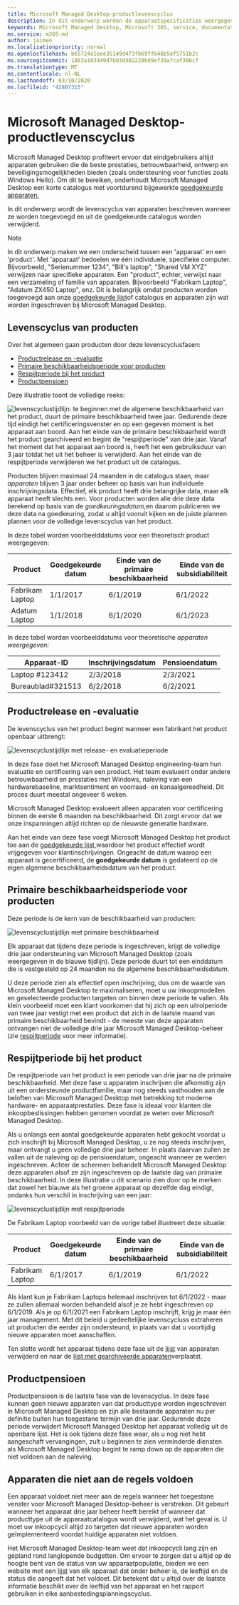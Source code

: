 ```yaml
---
title: Microsoft Managed Desktop-productlevenscyclus
description: In dit onderwerp worden de apparaatspecificaties weergegeven die worden gebruikt in Microsoft Managed Desktop.
keywords: Microsoft Managed Desktop, Microsoft 365, service, documentatie
ms.service: m365-md
author: jaimeo
ms.localizationpriority: normal
ms.openlocfilehash: b65724a1eee35149d473fb69ff646b5ef5751b2c
ms.sourcegitcommit: 1883a103449d7b03d482228bd9ef39a7caf306cf
ms.translationtype: MT
ms.contentlocale: nl-NL
ms.lasthandoff: 03/10/2020
ms.locfileid: "42807315"
---
```

# <a name="microsoft-managed-desktop-product-lifecycle"></a>Microsoft Managed Desktop-productlevenscyclus

Microsoft Managed Desktop profiteert ervoor dat eindgebruikers altijd apparaten gebruiken die de beste prestaties, betrouwbaarheid, ontwerp en beveiligingsmogelijkheden bieden (zoals ondersteuning voor functies zoals Windows Hello). Om dit te bereiken, onderhoudt Microsoft Managed Desktop een korte catalogus met voortdurend bijgewerkte [goedgekeurde apparaten.](device-list.md) 
 
In dit onderwerp wordt de levenscyclus van apparaten beschreven wanneer ze worden toegevoegd en uit de goedgekeurde catalogus worden verwijderd. 

> [!NOTE]
> In dit onderwerp maken we een onderscheid tussen een 'apparaat' en een 'product'. Met 'apparaat' bedoelen we één individuele, specifieke computer. Bijvoorbeeld, "Serienummer 1234", "Bill's laptop", "Shared VM XYZ" verwijzen naar specifieke apparaten. Een "product", echter, verwijst naar een verzameling of familie van apparaten. Bijvoorbeeld "Fabrikam Laptop", "Adatum ZX450 Laptop", enz. Dit is belangrijk omdat producten worden toegevoegd aan onze [goedgekeurde lijst](device-list.md)of catalogus en apparaten zijn wat worden ingeschreven bij Microsoft Managed Desktop.

## <a name="product-lifecycle"></a>Levenscyclus van producten

 Over het algemeen gaan producten door deze levenscyclusfasen:

- [Productrelease en -evaluatie](#product-release-and-evaluation)
- [Primaire beschikbaarheidsperiode voor producten](#product-primary-availability-period)
- [Respijtperiode bij het product](#product-grace-period)
- [Productpensioen](#product-retirement)


Deze illustratie toont de volledige reeks:

![levenscyclustijdlijn: te beginnen met de algemene beschikbaarheid van het product, duurt de primaire beschikbaarheid twee jaar. Gedurende deze tijd eindigt het certificeringsvenster en op een gegeven moment is het apparaat aan boord. Aan het einde van de primaire beschikbaarheid wordt het product gearchiveerd en begint de "respijtperiode" van drie jaar. Vanaf het moment dat het apparaat aan boord is, heeft het een gebruiksduur van 3 jaar totdat het uit het beheer is verwijderd. Aan het einde van de respijtperiode verwijderen we het product uit de catalogus.](../../media/non-dark1-edits.PNG)

Producten blijven maximaal 24 maanden in de catalogus staan, maar <em>apparaten</em> blijven 3 jaar onder beheer op basis van hun individuele inschrijvingsdata. Effectief, elk product heeft drie belangrijke data, maar elk apparaat heeft slechts een. Voor producten worden alle drie deze data berekend op basis van de <em>goedkeuringsdatum,</em>en daarom publiceren we deze data na goedkeuring, zodat u altijd vooruit kijken en de juiste plannen plannen voor de volledige levenscyclus van het product.

In deze tabel worden voorbeelddatums voor een theoretisch product weergegeven:


|Product  |Goedgekeurde datum  |Einde van de primaire beschikbaarheid  |Einde van de subsidiabiliteit  |
|---------|---------|---------|---------|
|Fabrikam Laptop    | 1/1/2017 | 6/1/2019 | 6/1/2022 |
|Adatum Laptop   | 1/1/2018 | 6/1/2020 | 6/1/2023  |

In deze tabel worden voorbeelddatums voor theoretische *apparaten weergegeven:*


|Apparaat-ID  |Inschrijvingsdatum  |Pensioendatum  |
|---------|---------|---------|
|Laptop #123412     |  2/3/2018       |  2/3/2021       |
|Bureaublad#321513     | 6/2/2018        |  6/2/2021       |


## <a name="product-release-and-evaluation"></a>Productrelease en -evaluatie

De levenscyclus van het product begint wanneer een fabrikant het product openbaar uitbrengt:

![levenscyclustijdlijn met release- en evaluatieperiode](../../media/non-dark3-edits.PNG)

In deze fase doet het Microsoft Managed Desktop engineering-team hun evaluatie en certificering van een product. Het team evalueert onder andere betrouwbaarheid en prestaties met Windows, naleving van een hardwarebaseline, marktsentiment en voorraad- en kanaalgereedheid. Dit proces duurt meestal ongeveer 6 weken.
  
Microsoft Managed Desktop evalueert alleen apparaten voor certificering binnen de eerste 6 maanden na beschikbaarheid. Dit zorgt ervoor dat we onze inspanningen altijd richten op de nieuwste generatie hardware.
 
Aan het einde van deze fase voegt Microsoft Managed Desktop het product toe aan de [goedgekeurde lijst,](device-list.md)waardoor het product effectief wordt vrijgegeven voor klantinschrijvingen. Ongeacht de datum waarop een apparaat is gecertificeerd, de **goedgekeurde datum** is gedateerd op de eigen algemene beschikbaarheidsdatum van het product. 


## <a name="product-primary-availability-period"></a>Primaire beschikbaarheidsperiode voor producten

Deze periode is de kern van de beschikbaarheid van producten:

![levenscyclustijdlijn met primaire beschikbaarheid](../../media/non-dark4-edits.PNG)

Elk apparaat dat tijdens deze periode is ingeschreven, krijgt de volledige drie jaar ondersteuning van Microsoft Managed Desktop (zoals weergegeven in de blauwe tijdlijn). Deze periode duurt tot een einddatum die is vastgesteld op 24 maanden na de algemene beschikbaarheidsdatum.

U deze periode zien als effectief open inschrijving, dus om de waarde van Microsoft Managed Desktop te maximaliseren, moet u uw inkoopmodellen en geselecteerde producten targeten om binnen deze periode te vallen. Als klein voorbeeld moet een klant voorkomen dat hij zich op een uitrolperiode van twee jaar vestigt met een product dat zich in de laatste maand van primaire beschikbaarheid bevindt - de meeste van deze apparaten ontvangen niet de volledige drie jaar Microsoft Managed Desktop-beheer (zie [respijtperiode](#product-grace-period) voor meer informatie).  

## <a name="product-grace-period"></a>Respijtperiode bij het product

De respijtperiode van het product is een periode van drie jaar na de primaire beschikbaarheid. Met deze fase u apparaten inschrijven die afkomstig zijn uit een ondersteunde productfamilie, maar nog steeds vasthouden aan de beloften van Microsoft Managed Desktop met betrekking tot moderne hardware- en apparaatprestaties. Deze fase is ideaal voor klanten die inkoopbeslissingen hebben genomen voordat ze weten over Microsoft Managed Desktop. 

Als u onlangs een aantal goedgekeurde apparaten hebt gekocht voordat u zich inschrijft bij Microsoft Managed Desktop, u ze nog steeds inschrijven, maar ontvangt u geen volledige drie jaar beheer. In plaats daarvan zullen ze vallen uit de naleving op de pensioendatum, ongeacht wanneer ze werden ingeschreven. Achter de schermen behandelt Microsoft Managed Desktop deze apparaten alsof ze zijn ingeschreven op de laatste dag van primaire beschikbaarheid. In deze illustratie u dit scenario zien door op te merken dat zowel het blauwe als het groene apparaat op dezelfde dag eindigt, ondanks hun verschil in inschrijving van een jaar:


![levenscyclustijdlijn met respijtperiode](../../media/non-dark2-edits.PNG)

De Fabrikam Laptop voorbeeld van de vorige tabel illustreert deze situatie: 

|Product  |Goedgekeurde datum  |Einde van de primaire beschikbaarheid  |Einde van de subsidiabiliteit  |
|---------|---------|---------|---------|
|Fabrikam Laptop    | 6/1/2017 | 6/1/2019 | 6/1/2022 |

Als klant kun je Fabrikam Laptops helemaal inschrijven tot 6/1/2022 - maar ze zullen allemaal worden behandeld alsof je ze hebt ingeschreven op 6/1/2019. Als je op 6/1/2021 een Fabrikam Laptop inschrijft, krijg je maar één jaar management. Met dit beleid u gedeeltelijke levenscycluss extraheren uit producten die eerder zijn ondersteund, in plaats van dat u voortijdig nieuwe apparaten moet aanschaffen. 

Ten slotte wordt het apparaat tijdens deze fase uit de [lijst](device-list.md) van apparaten verwijderd en naar de [lijst met gearchiveerde apparaten](archived-device-list.md)verplaatst.


## <a name="product-retirement"></a>Productpensioen

Productpensioen is de laatste fase van de levenscyclus. In deze fase kunnen geen nieuwe apparaten van dat producttype worden ingeschreven in Microsoft Managed Desktop en zijn alle bestaande apparaten nu per definitie buiten hun toegestane termijn van drie jaar. Gedurende deze periode verwijdert Microsoft Managed Desktop het apparaat volledig uit de openbare lijst. Het is ook tijdens deze fase waar, als u nog niet hebt aangeschaft vervangingen, zult u beginnen te zien verminderde diensten als Microsoft Managed Desktop begint te ramp down op de apparaten die niet voldoen aan de naleving. 

## <a name="devices-that-are-out-of-compliance"></a>Apparaten die niet aan de regels voldoen

Een apparaat voldoet niet meer aan de regels wanneer het toegestane venster voor Microsoft Managed Desktop-beheer is verstreken. Dit gebeurt wanneer het apparaat drie jaar beheer heeft bereikt of wanneer dat producttype uit de apparaatcatalogus wordt verwijderd, wat het geval is. U moet uw inkoopcycli altijd zo targeten dat nieuwe apparaten worden geïmplementeerd voordat huidige apparaten niet voldoen.

Het Microsoft Managed Desktop-team weet dat inkoopcycli lang zijn en gepland rond langlopende budgetten. Om ervoor te zorgen dat u altijd op de hoogte bent van de status van uw apparaatpopulatie, bieden we een website met een [lijst](https://aka.ms/mmdportal) van elk apparaat dat onder beheer is, de leeftijd en de status die aangeeft dat het voldoet. Dit betekent dat u altijd over de laatste informatie beschikt over de leeftijd van het apparaat en het rapport gebruiken in elke aanbestedingsplanningscyclus. 







